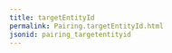 ```yaml
---
title: targetEntityId
permalink: Pairing.targetEntityId.html
jsonid: pairing_targetentityid
---
```

